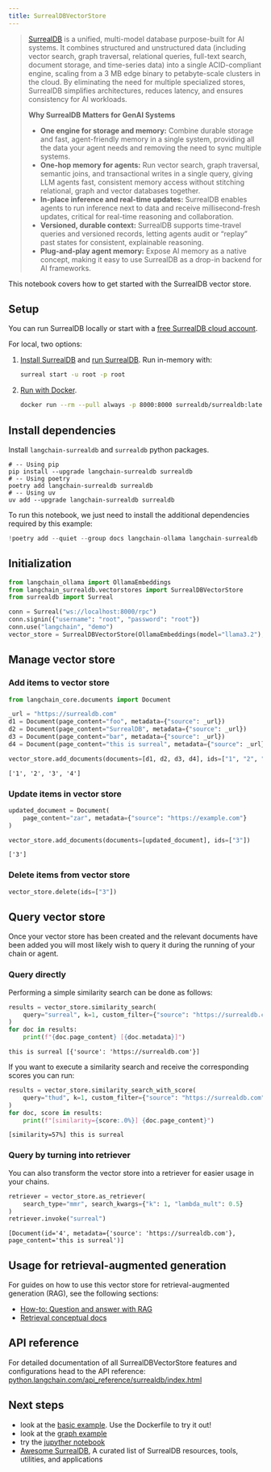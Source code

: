 ```yaml
---
title: SurrealDBVectorStore
---
```


> [SurrealDB](https://surrealdb.com) is a unified, multi-model database purpose-built for AI systems. It combines structured and unstructured data (including vector search, graph traversal, relational queries, full-text search, document storage, and time-series data) into a single ACID-compliant engine, scaling from a 3 MB edge binary to petabyte-scale clusters in the cloud. By eliminating the need for multiple specialized stores, SurrealDB simplifies architectures, reduces latency, and ensures consistency for AI workloads.
>
> **Why SurrealDB Matters for GenAI Systems**
>
> - **One engine for storage and memory:** Combine durable storage and fast, agent-friendly memory in a single system, providing all the data your agent needs and removing the need to sync multiple systems.
> - **One-hop memory for agents:** Run vector search, graph traversal, semantic joins, and transactional writes in a single query, giving LLM agents fast, consistent memory access without stitching relational, graph and vector databases together.
> - **In-place inference and real-time updates:** SurrealDB enables agents to run inference next to data and receive millisecond-fresh updates, critical for real-time reasoning and collaboration.
> - **Versioned, durable context:** SurrealDB supports time-travel queries and versioned records, letting agents audit or “replay” past states for consistent, explainable reasoning.
> - **Plug-and-play agent memory:** Expose AI memory as a native concept, making it easy to use SurrealDB as a drop-in backend for AI frameworks.

This notebook covers how to get started with the SurrealDB vector store.

## Setup

You can run SurrealDB locally or start with a [free SurrealDB cloud account](https://surrealdb.com/docs/cloud/getting-started).

For local, two options:

1. [Install SurrealDB](https://surrealdb.com/docs/surrealdb/installation) and [run SurrealDB](https://surrealdb.com/docs/surrealdb/installation/running). Run in-memory with:

    ```bash
    surreal start -u root -p root
    ```

2. [Run with Docker](https://surrealdb.com/docs/surrealdb/installation/running/docker).

    ```bash
    docker run --rm --pull always -p 8000:8000 surrealdb/surrealdb:latest start
    ```

## Install dependencies

Install `langchain-surrealdb` and `surrealdb` python packages.

```shell
# -- Using pip
pip install --upgrade langchain-surrealdb surrealdb
# -- Using poetry
poetry add langchain-surrealdb surrealdb
# -- Using uv
uv add --upgrade langchain-surrealdb surrealdb
```

To run this notebook, we just need to install the additional dependencies required by this example:

```python
!poetry add --quiet --group docs langchain-ollama langchain-surrealdb
```

## Initialization

```python
from langchain_ollama import OllamaEmbeddings
from langchain_surrealdb.vectorstores import SurrealDBVectorStore
from surrealdb import Surreal

conn = Surreal("ws://localhost:8000/rpc")
conn.signin({"username": "root", "password": "root"})
conn.use("langchain", "demo")
vector_store = SurrealDBVectorStore(OllamaEmbeddings(model="llama3.2"), conn)
```

## Manage vector store

### Add items to vector store

```python
from langchain_core.documents import Document

_url = "https://surrealdb.com"
d1 = Document(page_content="foo", metadata={"source": _url})
d2 = Document(page_content="SurrealDB", metadata={"source": _url})
d3 = Document(page_content="bar", metadata={"source": _url})
d4 = Document(page_content="this is surreal", metadata={"source": _url})

vector_store.add_documents(documents=[d1, d2, d3, d4], ids=["1", "2", "3", "4"])
```

```output
['1', '2', '3', '4']
```

### Update items in vector store

```python
updated_document = Document(
    page_content="zar", metadata={"source": "https://example.com"}
)

vector_store.add_documents(documents=[updated_document], ids=["3"])
```

```output
['3']
```

### Delete items from vector store

```python
vector_store.delete(ids=["3"])
```

## Query vector store

Once your vector store has been created and the relevant documents have been added you will most likely wish to query it during the running of your chain or agent.

### Query directly

Performing a simple similarity search can be done as follows:

```python
results = vector_store.similarity_search(
    query="surreal", k=1, custom_filter={"source": "https://surrealdb.com"}
)
for doc in results:
    print(f"{doc.page_content} [{doc.metadata}]")
```

```output
this is surreal [{'source': 'https://surrealdb.com'}]
```

If you want to execute a similarity search and receive the corresponding scores you can run:

```python
results = vector_store.similarity_search_with_score(
    query="thud", k=1, custom_filter={"source": "https://surrealdb.com"}
)
for doc, score in results:
    print(f"[similarity={score:.0%}] {doc.page_content}")
```

```output
[similarity=57%] this is surreal
```

### Query by turning into retriever

You can also transform the vector store into a retriever for easier usage in your chains.

```python
retriever = vector_store.as_retriever(
    search_type="mmr", search_kwargs={"k": 1, "lambda_mult": 0.5}
)
retriever.invoke("surreal")
```

```output
[Document(id='4', metadata={'source': 'https://surrealdb.com'}, page_content='this is surreal')]
```

## Usage for retrieval-augmented generation

For guides on how to use this vector store for retrieval-augmented generation (RAG), see the following sections:

- [How-to: Question and answer with RAG](https://python.langchain.com/docs/how_to/#qa-with-rag)
- [Retrieval conceptual docs](https://python.langchain.com/docs/concepts/retrieval/)

## API reference

For detailed documentation of all SurrealDBVectorStore features and configurations head to the API reference: [python.langchain.com/api_reference/surrealdb/index.html](https://python.langchain.com/api_reference/surrealdb/index.html)

## Next steps

- look at the [basic example](https://github.com/surrealdb/langchain-surrealdb/tree/main/examples/basic). Use the Dockerfile to try it out!
- look at the [graph example](https://github.com/surrealdb/langchain-surrealdb/tree/main/examples/graph)
- try the [jupyther notebook](https://github.com/langchain-ai/langchain/blob/master/docs/docs/integrations/vectorstores/surrealdb.ipynb)
- [Awesome SurrealDB](https://github.com/surrealdb/awesome-surreal), A curated list of SurrealDB resources, tools, utilities, and applications

